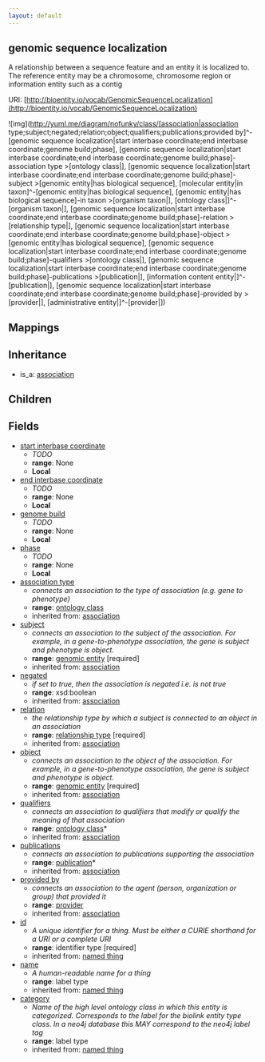 ```yaml
---
layout: default
---
```


## genomic sequence localization


A relationship between a sequence feature and an entity it is localized to. The reference entity may be a chromosome, chromosome region or information entity such as a contig

URI: [http://bioentity.io/vocab/GenomicSequenceLocalization](http://bioentity.io/vocab/GenomicSequenceLocalization)


![img](http://yuml.me/diagram/nofunky/class/[association|association type;subject;negated;relation;object;qualifiers;publications;provided by]^-[genomic sequence localization|start interbase coordinate;end interbase coordinate;genome build;phase], [genomic sequence localization|start interbase coordinate;end interbase coordinate;genome build;phase]-association type >[ontology class|], [genomic sequence localization|start interbase coordinate;end interbase coordinate;genome build;phase]-subject >[genomic entity|has biological sequence], [molecular entity|in taxon]^-[genomic entity|has biological sequence], [genomic entity|has biological sequence]-in taxon >[organism taxon|], [ontology class|]^-[organism taxon|], [genomic sequence localization|start interbase coordinate;end interbase coordinate;genome build;phase]-relation >[relationship type|], [genomic sequence localization|start interbase coordinate;end interbase coordinate;genome build;phase]-object >[genomic entity|has biological sequence], [genomic sequence localization|start interbase coordinate;end interbase coordinate;genome build;phase]-qualifiers >[ontology class|], [genomic sequence localization|start interbase coordinate;end interbase coordinate;genome build;phase]-publications >[publication|], [information content entity|]^-[publication|], [genomic sequence localization|start interbase coordinate;end interbase coordinate;genome build;phase]-provided by >[provider|], [administrative entity|]^-[provider|])
## Mappings


## Inheritance

 *  is_a: [association](Association.html)

## Children



## Fields

 * [start interbase coordinate](start_interbase_coordinate.html)
    * _TODO_
    * __range__: None
    * __Local__
 * [end interbase coordinate](end_interbase_coordinate.html)
    * _TODO_
    * __range__: None
    * __Local__
 * [genome build](genome_build.html)
    * _TODO_
    * __range__: None
    * __Local__
 * [phase](phase.html)
    * _TODO_
    * __range__: None
    * __Local__
 * [association type](association_type.html)
    * _connects an association to the type of association (e.g. gene to phenotype)_
    * __range__: [ontology class](OntologyClass.html)
    * inherited from: [association](Association.html)
 * [subject](subject.html)
    * _connects an association to the subject of the association. For example, in a gene-to-phenotype association, the gene is subject and phenotype is object._
    * __range__: [genomic entity](GenomicEntity.html) [required]
    * inherited from: [association](Association.html)
 * [negated](negated.html)
    * _if set to true, then the association is negated i.e. is not true_
    * __range__: xsd:boolean
    * inherited from: [association](Association.html)
 * [relation](relation.html)
    * _the relationship type by which a subject is connected to an object in an association_
    * __range__: [relationship type](RelationshipType.html) [required]
    * inherited from: [association](Association.html)
 * [object](object.html)
    * _connects an association to the object of the association. For example, in a gene-to-phenotype association, the gene is subject and phenotype is object._
    * __range__: [genomic entity](GenomicEntity.html) [required]
    * inherited from: [association](Association.html)
 * [qualifiers](qualifiers.html)
    * _connects an association to qualifiers that modify or qualify the meaning of that association_
    * __range__: [ontology class](OntologyClass.html)*
    * inherited from: [association](Association.html)
 * [publications](publications.html)
    * _connects an association to publications supporting the association_
    * __range__: [publication](Publication.html)*
    * inherited from: [association](Association.html)
 * [provided by](provided_by.html)
    * _connects an association to the agent (person, organization or group) that provided it_
    * __range__: [provider](Provider.html)
    * inherited from: [association](Association.html)
 * [id](id.html)
    * _A unique identifier for a thing. Must be either a CURIE shorthand for a URI or a complete URI_
    * __range__: identifier type [required]
    * inherited from: [named thing](NamedThing.html)
 * [name](name.html)
    * _A human-readable name for a thing_
    * __range__: label type
    * inherited from: [named thing](NamedThing.html)
 * [category](category.html)
    * _Name of the high level ontology class in which this entity is categorized. Corresponds to the label for the biolink entity type class. In a neo4j database this MAY correspond to the neo4j label tag_
    * __range__: label type
    * inherited from: [named thing](NamedThing.html)
